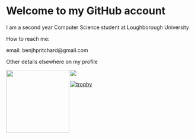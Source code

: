 <h1>Welcome to my GitHub account</h1>
<div>
  <p>I am a second year Computer Science student at Loughborough University</p>
  <p>How to reach me:</p>
  <p>email: benjhpritchard@gmail.com</p>
  <p>Other details elsewhere on my profile</p>
</div>

<div>
  <img height="170" align="left" src="https://github-readme-stats.vercel.app/api?username=pritchard-ben&count_private=true&include_all_commits=true" />
  <img padding-bottom:10px src="https://github-readme-stats.vercel.app/api/top-langs/?username=pritchard-ben&layout=compact" />
</div>

[![trophy](https://github-profile-trophy.vercel.app/?username=pritchard-ben)](https://github.com/ryo-ma/github-profile-trophy)
